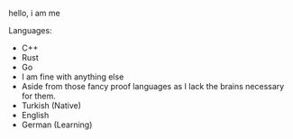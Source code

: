 hello, i am me

Languages:
- C++
- Rust
- Go
- I am fine with anything else
- Aside from those fancy proof languages as I lack the brains necessary for them.
- Turkish (Native)
- English
- German (Learning)

